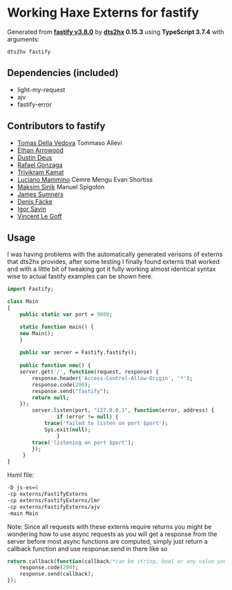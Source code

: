 # Working Haxe Externs for fastify

Generated from **[fastify v3.8.0](https://www.fastify.io/)** by **[dts2hx](https://github.com/haxiomic/dts2hx) 0.15.3** using **TypeScript 3.7.4** with arguments:

	dts2hx fastify

## Dependencies (included)
- light-my-request
- ajv
- fastify-error

## Contributors to fastify
- [Tomas Della Vedova](http://delved.org)
Tommaso Allevi
- [Ethan Arrowood](https://github.com/Ethan-Arrowood)
- [Dustin Deus](http://starptech.de)
- [Rafael Gonzaga](https://github.com/rafaelgss)
- [Trivikram Kamat](http://trivikr.github.io)
- [Luciano Mammino](https://loige.co)
Cemre Mengu
Evan Shortiss
- [Maksim Sinik](https://maksim.dev)
Manuel Spigolon
- [James Sumners](https://james.sumners.info)
- [Denis Fäcke](https://github.com/SerayaEryn)
- [Igor Savin](https://github.com/kibertoad)
- [Vincent Le Goff](https://github.com/zekth)
## Usage
I was having problems with the automatically generated verisons of externs that dts2hx provides, after some testing I finally found externs that worked and with a little bit of tweaking got it fully working almost identical syntax wise to actual fastify examples can be shown here. 
```Haxe
import Fastify; 

class Main
{
    public static var port = 9000;

    static function main() {
	new Main();
    }
    
    public var server = Fastify.fastify(); 
    
    public function new() { 
	server.get('/', function(request, response) {
		response.header('Access-Control-Allow-Origin', '*');
		response.code(200); 
		response.send("fastify"); 
		return null; 
	});
    	server.listen(port, "127.0.0.1", function(error, address) {
            	if (error != null) {
			trace('failed to listen on port $port'); 
			Sys.exit(null);
            	}
		trace('listening on port $port'); 
        });
     }
}
```
Hxml file: 
```Haxe
-D js-es=6
-cp externs/FastifyExterns
-cp externs/FastifyExterns/lmr
-cp externs/FastifyExterns/ajv
-main Main
```
Note: Since all requests with these externs require returns you might be wondering how to use async requests as you will get a response from the server before most async functions are computed, simply just return a callback function and use response.send in there like so
```Haxe
return callback(function(callback/*can be string, bool or any value you want processed async*/) { 
	response.code(200);
	response.send(callback);
});
```
